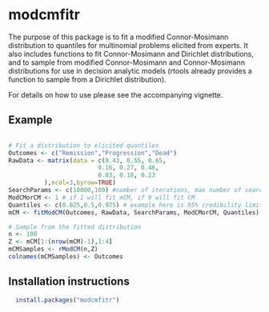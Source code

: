 modcmfitr
=========

The purpose of this package is to fit a modified Connor-Mosimann distribution to quantiles for multinomial problems elicited from experts. It also includes functions to fit Connor-Mosimann and Dirichlet distributions, and to sample from modified Connor-Mosimann and Connor-Mosimann distributions for use in decision analytic models (rtools already provides a function to sample from a Dirichlet distribution).

For details on how to use please see the accompanying vignette.

Example
-------

``` r

# Fit a distribution to elicited quantiles
Outcomes <- c("Remission","Progression","Dead")
RawData <- matrix(data = c(0.43, 0.55, 0.65,
                         0.16, 0.27, 0.46,
                         0.03, 0.18, 0.23
          ),ncol=3,byrow=TRUE)
SearchParams <- c(10000,100) #number of iterations, max number of searches
ModCMorCM <- 1 # if 1 will fit mCM, if 0 will fit CM
Quantiles <- c(0.025,0.5,0.975) # example here is 95% credibility limits and median.
mCM <- fitModCM(Outcomes, RawData, SearchParams, ModCMorCM, Quantiles)

# Sample from the fitted distribution
n <- 100
Z <- mCM[1:(nrow(mCM)-1),1:4]
mCMSamples <- rModCM(n,Z)
colnames(mCMSamples) <- Outcomes
```

Installation instructions
-------------------------

``` r
  install.packages("modcmfitr")
```
